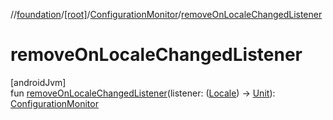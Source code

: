 //[foundation](../../../index.md)/[[root]](../index.md)/[ConfigurationMonitor](index.md)/[removeOnLocaleChangedListener](remove-on-locale-changed-listener.md)

# removeOnLocaleChangedListener

[androidJvm]\
fun [removeOnLocaleChangedListener](remove-on-locale-changed-listener.md)(listener: ([Locale](https://developer.android.com/reference/kotlin/java/util/Locale.html)) -&gt; [Unit](https://kotlinlang.org/api/core/kotlin-stdlib/kotlin/-unit/index.html)): [ConfigurationMonitor](index.md)